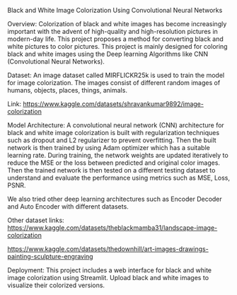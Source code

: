 Black and White Image Colorization Using Convolutional Neural Networks

Overview:
Colorization of black and white images has become increasingly important with the advent of high-quality and high-resolution pictures in modern-day life. This project proposes a method for converting black and white pictures to color pictures. This project is mainly designed for coloring black and white images using the Deep learning Algorithms like CNN (Convolutional Neural Networks).

Dataset:
An image dataset called MIRFLICKR25k is used to train the model for image colorization. The images consist of different random images of humans, objects, places, things, animals.

Link: https://www.kaggle.com/datasets/shravankumar9892/image-colorization

Model Architecture:
A convolutional neural network (CNN) architecture for black and white image colorization is built with regularization techniques such as dropout and L2 regularizer to prevent overfitting. Then the built network is then trained by using Adam optimizer which has a suitable learning rate. During training, the network weights are updated iteratively to reduce the MSE or the loss between predicted and original color images. Then the trained network is then tested on a different testing dataset to understand and evaluate the performance using metrics such as MSE, Loss, PSNR.

We also tried other deep learning architectures such as Encoder Decoder and Auto Encoder with different datasets.

Other dataset links:
https://www.kaggle.com/datasets/theblackmamba31/landscape-image-colorization

https://www.kaggle.com/datasets/thedownhill/art-images-drawings-painting-sculpture-engraving

Deployment:
This project includes a web interface for black and white image colorization using Streamlit. Upload black and white images to visualize their colorized versions.